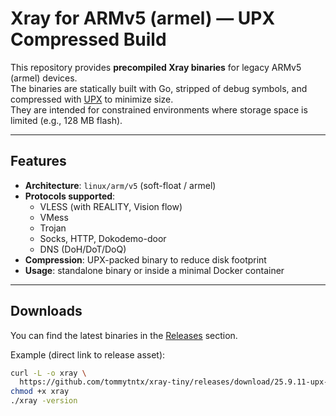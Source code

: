 # Xray for ARMv5 (armel) — UPX Compressed Build

This repository provides **precompiled Xray binaries** for legacy ARMv5 (armel) devices.  
The binaries are statically built with Go, stripped of debug symbols, and compressed with [UPX](https://upx.github.io/) to minimize size.  
They are intended for constrained environments where storage space is limited (e.g., 128 MB flash).

---

## Features
- **Architecture**: `linux/arm/v5` (soft-float / armel)
- **Protocols supported**:  
  - VLESS (with REALITY, Vision flow)  
  - VMess  
  - Trojan  
  - Socks, HTTP, Dokodemo-door  
  - DNS (DoH/DoT/DoQ)  
- **Compression**: UPX-packed binary to reduce disk footprint
- **Usage**: standalone binary or inside a minimal Docker container

---

## Downloads
You can find the latest binaries in the [Releases](https://github.com/tommytntx/xray-tiny/releases) section.

Example (direct link to release asset):

```bash
curl -L -o xray \
  https://github.com/tommytntx/xray-tiny/releases/download/25.9.11-upx-armv5/xray
chmod +x xray
./xray -version
